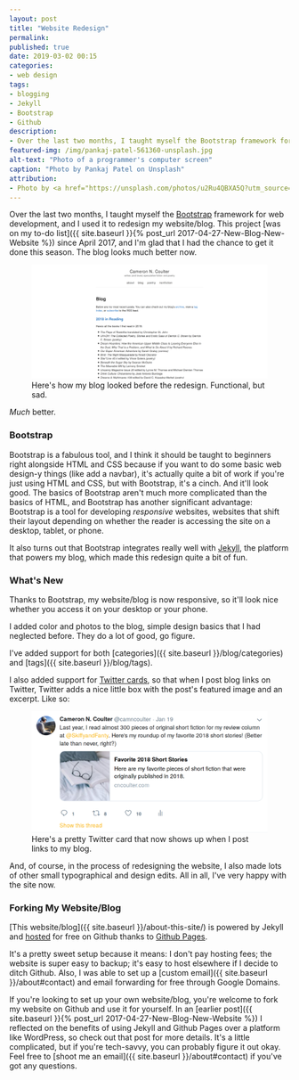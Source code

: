 ```yaml
---
layout: post
title: "Website Redesign"
permalink:
published: true
date: 2019-03-02 00:15
categories:
- web design
tags:
- blogging
- Jekyll
- Bootstrap
- Github
description:
- Over the last two months, I taught myself the Bootstrap framework for web development, and I used it to redesign my website/blog. This project was on my to-do list since April 2017, and I’m glad that I had the chance to get it done this season. The blog looks much better now.
featured-img: /img/pankaj-patel-561360-unsplash.jpg
alt-text: "Photo of a programmer's computer screen"
caption: "Photo by Pankaj Patel on Unsplash"
attribution:
- Photo by <a href="https://unsplash.com/photos/u2Ru4QBXA5Q?utm_source=unsplash&utm_medium=referral&utm_content=creditCopyText">Pankaj Patel</a> on <a href="https://unsplash.com/?utm_source=unsplash&utm_medium=referral&utm_content=creditCopyText">Unsplash</a>
---
```


Over the last two months, I taught myself the [Bootstrap](https://en.wikipedia.org/wiki/Bootstrap_(front-end_framework)) framework for web development, and I used it to redesign my website/blog. This project [was on my to-do list]({{ site.baseurl }}{% post_url 2017-04-27-New-Blog-New-Website %}) since April 2017, and I'm glad that I had the chance to get it done this season. The blog looks much better now.

<figure class="figure">
  <img src="/img/Coulter-oldblog.png" class="figure-img img-fluid border" alt="Screenshot of the blog from before the redesign">
  <figcaption class="figure-caption">Here's how my blog looked before the redesign. Functional, but sad.</figcaption>
</figure>

*Much* better.

### Bootstrap

Bootstrap is a fabulous tool, and I think it should be taught to beginners right alongside HTML and CSS because if you want to do some basic web design-y things (like add a navbar), it's actually quite a bit of work if you're just using HTML and CSS, but with Bootstrap, it's a cinch. And it'll look good. The basics of Bootstrap aren't much more complicated than the basics of HTML, and Bootstrap has another significant advantage: Bootstrap is a tool for developing *responsive* websites, websites that shift their layout depending on whether the reader is accessing the site on a desktop, tablet, or phone.

It also turns out that Bootstrap integrates really well with [Jekyll](https://jekyllrb.com/), the platform that powers my blog, which made this redesign quite a bit of fun.

### What's New

Thanks to Bootstrap, my website/blog is now responsive, so it'll look nice whether you access it on your desktop or your phone.

I added color and photos to the blog, simple design basics that I had neglected before. They do a lot of good, go figure.

I've added support for both [categories]({{ site.baseurl }}/blog/categories) and [tags]({{ site.baseurl }}/blog/tags).

I also added support for [Twitter cards](https://developer.twitter.com/en/docs/tweets/optimize-with-cards/overview/abouts-cards), so that when I post blog links on Twitter, Twitter adds a nice little box with the post's featured image and an excerpt. Like so:

<figure class="figure">
  <img src="/img/Coulter-Twittercard.png" class="figure-img img-fluid" alt="Screenshot of a tweet showcasing a Twitter card">
  <figcaption class="figure-caption">Here's a pretty Twitter card that now shows up when I post links to my blog.</figcaption>
</figure>

And, of course, in the process of redesigning the website, I also made lots of other small typographical and design edits. All in all, I've very happy with the site now.

### Forking My Website/Blog

[This website/blog]({{ site.baseurl }}/about-this-site/) is powered by Jekyll and [hosted](https://github.com/cncoulter/cncoulter.github.io) for free on Github thanks to [Github Pages](https://pages.github.com/).

It's a pretty sweet setup because it means: I don't pay hosting fees; the website is super easy to backup; it's easy to host elsewhere if I decide to ditch Github. Also, I was able to set up a [custom email]({{ site.baseurl }}/about#contact) and email forwarding for free through Google Domains.

If you're looking to set up your own website/blog, you're welcome to fork my website on Github and use it for yourself. In an [earlier post]({{ site.baseurl }}{% post_url 2017-04-27-New-Blog-New-Website %}) I reflected on the benefits of using Jekyll and Github Pages over a platform like WordPress, so check out that post for more details. It's a little complicated, but if you're tech-savvy, you can probably figure it out okay. Feel free to [shoot me an email]({{ site.baseurl }}/about#contact) if you've got any questions.
